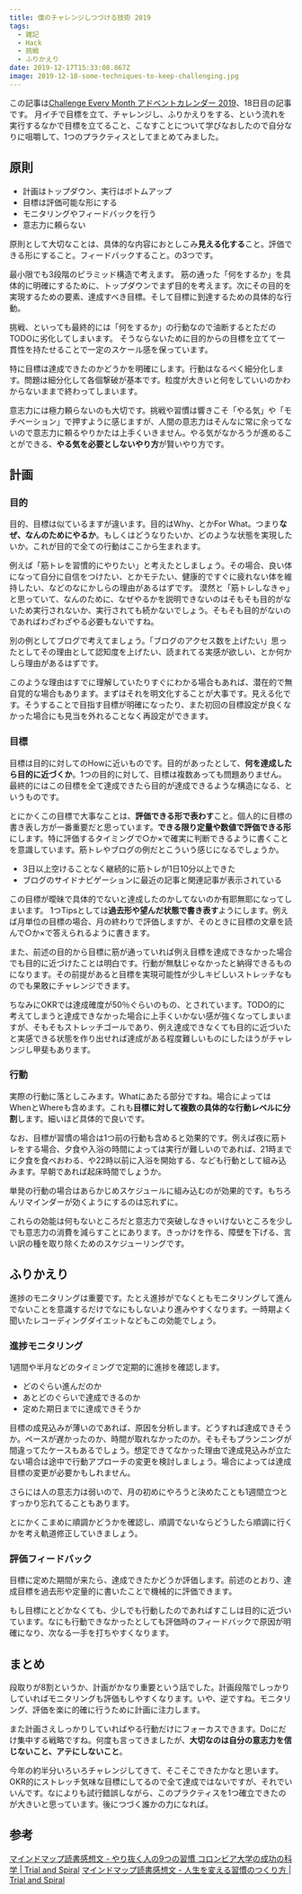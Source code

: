 ```yaml
---
title: 僕のチャレンジしつづける技術 2019
tags:
  - 雑記
  - Hack
  - 挑戦
  - ふりかえり
date: 2019-12-17T15:33:08.867Z
image: 2019-12-18-some-techniques-to-keep-challenging.jpg
---
```

この記事は[Challenge Every Month アドベントカレンダー 2019](https://adventar.org/calendars/3926)、18日目の記事です。
月イチで目標を立て、チャレンジし、ふりかえりをする、という流れを実行するなかで目標を立てること、こなすことについて学びなおしたので自分なりに咀嚼して、1つのプラクティスとしてまとめてみました。

## 原則
+ 計画はトップダウン、実行はボトムアップ
+ 目標は評価可能な形にする
+ モニタリングやフィードバックを行う
+ 意志力に頼らない

原則として大切なことは、具体的な内容におとしこみ**見える化する**こと。評価できる形にすること。フィードバックすること。の3つです。

最小限でも3段階のピラミッド構造で考えます。
筋の通った「何をするか」を具体的に明確にするために、トップダウンでまず目的を考えます。次にその目的を実現するための要素、達成すべき目標。そして目標に到達するための具体的な行動。

挑戦、といっても最終的には「何をするか」の行動なので油断するとただのTODOに劣化してしまいます。
そうならないために目的からの目標を立てて一貫性を持たせることで一定のスケール感を保っています。

特に目標は達成できたのかどうかを明確にします。行動はなるべく細分化します。問題は細分化して各個撃破が基本です。粒度が大きいと何をしていいのかわからないままで終わってしまいます。

意志力には極力頼らないのも大切です。挑戦や習慣は響きこそ「やる気」や「モチベーション」で押すように感じますが、人間の意志力はそんなに常に余ってないので意志力に頼るやりかたは上手くいきません。やる気がなかろうが進めることができる、**やる気を必要としないやり方**が賢いやり方です。

## 計画
### 目的
目的、目標は似ているますが違います。目的はWhy、とかFor What。つまり**なぜ、なんのためにやるか**。もしくはどうなりたいか、どのような状態を実現したいか。これが目的で全ての行動はここから生まれます。

例えば「筋トレを習慣的にやりたい」と考えたとしましょう。その場合、良い体になって自分に自信をつけたい、とかモテたい、健康的ですぐに疲れない体を維持したい、などのなにかしらの理由があるはずです。
漠然と「筋トレしなきゃ」と思っていて、なんのために、なぜやるかを説明できないのはそもそも目的がないため実行されないか、実行されても続かないでしょう。そもそも目的がないのであればわざわざやる必要もないですね。

別の例としてブログで考えてましょう。「ブログのアクセス数を上げたい」思ったとしてその理由として認知度を上げたい、読まれてる実感が欲しい、とか何かしら理由があるはずです。

このような理由はすでに理解していたりすぐにわかる場合もあれば、潜在的で無自覚的な場合もあります。まずはそれを明文化することが大事です。見える化です。そうすることで目指す目標が明確になったり、また初回の目標設定が良くなかった場合にも見当を外れることなく再設定ができます。

### 目標
目標は目的に対してのHowに近いものです。目的があったとして、**何を達成したら目的に近づくか**。1つの目的に対して、目標は複数あっても問題ありません。最終的にはこの目標を全て達成できたら目的が達成できるような構造になる、というものです。

とにかくこの目標で大事なことは、**評価できる形で表わす**こと。個人的に目標の書き表し方が一番重要だと思っています。**できる限り定量や数値で評価できる形**にします。特に評価するタイミングで○か×で確実に判断できるように書くことを意識しています。筋トレやブログの例だとこういう感じになるでしょうか。

+ 3日以上空けることなく継続的に筋トレが1日10分以上できた
+ ブログのサイドナビゲーションに最近の記事と関連記事が表示されている

この目標が曖昧で具体的でないと達成したのかしてないのか有耶無耶になってしまいます。
1つTipsとしては**過去形や望んだ状態で書き表す**ようにします。例えば月単位の目標の場合、月の終わりで評価しますが、そのときに目標の文章を読んで○か×で答えられるように書きます。

また、前述の目的から目標に筋が通っていれば例え目標を達成できなかった場合でも目的に近づけたことは明白です。行動が無駄じゃなかったと納得できるものになります。その前提があると目標を実現可能性が少しキビしいストレッチなものでも果敢にチャレンジできます。

ちなみにOKRでは達成確度が50％ぐらいのもの、とされています。TODO的に考えてしまうと達成できなかった場合に上手くいかない感が強くなってしまいますが、そもそもストレッチゴールであり、例え達成できなくても目的に近づいたと実感できる状態を作り出せれば達成がある程度難しいものにしたほうがチャレンジし甲斐もあります。

### 行動
実際の行動に落としこみます。Whatにあたる部分ですね。場合によってはWhenとWhereも含めます。これも**目標に対して複数の具体的な行動レベルに分割**します。細いほど具体的で良いです。

なお、目標が習慣の場合は1つ前の行動も含めると効果的です。例えば夜に筋トレをする場合、夕食や入浴の時間によっては実行が難しいのであれば、21時までに夕食を食べおわる、や22時以前に入浴を開始する、なども行動として組み込みます。早朝であれば起床時間でしょうか。

単発の行動の場合はあらかじめスケジュールに組み込むのが効果的です。もちろんリマインダーが効くようにするのは忘れずに。

これらの効能は何もないところだと意志力で突破しなきゃいけないところを少しでも意志力の消費を減らすことにあります。きっかけを作る、障壁を下げる、言い訳の種を取り除くためのスケジューリングです。

## ふりかえり
進捗のモニタリングは重要です。たとえ進捗がでなくともモニタリングして進んでないことを意識するだけでなにもしないより進みやすくなります。一時期よく聞いたレコーディングダイエットなどもこの効能でしょう。

### 進捗モニタリング
1週間や半月などのタイミングで定期的に進捗を確認します。
+ どのぐらい進んだのか
+ あとどのぐらいで達成できるのか
+ 定めた期日までに達成できそうか

目標の成見込みが薄いのであれば、原因を分析します。どうすれば達成できそうか。ペースが遅かったのか、時間が取れなかったのか。そもそもプランニングが間違ってたケースもあるでしょう。想定できてなかった理由で達成見込みが立たない場合は途中で行動アプローチの変更を検討しましょう。場合によっては達成目標の変更が必要かもしれません。

さらには人の意志力は弱いので、月の初めにやろうと決めたことも1週間立つとすっかり忘れてることもあります。

とにかくこまめに順調かどうかを確認し、順調でないならどうしたら順調に行くかを考え軌道修正していきましょう。

### 評価フィードバック
目標に定めた期間が来たら、達成できたかどうか評価します。前述のとおり、達成目標を過去形や定量的に書いたことで機械的に評価できます。

もし目標にとどかなくても、少しでも行動したのであればすこしは目的に近づいています。なにも行動できなかったとしても評価時のフィードバックで原因が明確になり、次なる一手を打ちやすくなります。

## まとめ
段取りが8割というか、計画がかなり重要という話でした。計画段階でしっかりしていればモニタリングも評価もしやすくなります。いや、逆ですね。モニタリング、評価を楽に的確に行うために計画に注力します。

また計画さえしっかりしていればやる行動だけにフォーカスできます。Doにだけ集中する戦略ですね。何度も言ってきましたが、**大切なのは自分の意志力を信じないこと、アテにしないこと**。

今年の約半分いろいろチャレンジしてきて、そこそこできたかなと思います。OKR的にストレッチ気味な目標にしてるので全て達成ではないですが、それでいいんです。なによりも試行錯誤しながら、このプラクティスを1つ確立できたのが大きいと思っています。後につづく誰かの力になれば。

## 参考
[マインドマップ読書感想文 \- やり抜く人の9つの習慣 コロンビア大学の成功の科学 \| Trial and Spiral](https://blog.solunita.net/book-review-yarinukuhitono9tsunosyuukan/)
[マインドマップ読書感想文 \- 人生を変える習慣のつくり方 \| Trial and Spiral](https://blog.solunita.net/book-review-better-than-before/)

<AdCard asin="4822255646" title="OKR(オーケーアール) シリコンバレー式で大胆な目標を達成する方法" image-url="https://images-na.ssl-images-amazon.com/images/I/51uoteQoTmL._SX342_BO1,204,203,200_.jpg" date="2019-12-17" searchWords="OKR(オーケーアール) シリコンバレー式で大胆な目標を達成する方法" />
<AdCard asin="4833419238" title="ザ・コーチ - 最高の自分に出会える『目標の達人ノート』" image-url="https://images-na.ssl-images-amazon.com/images/I/41GC3tJCzZL._SX346_BO1,204,203,200_.jpg" date="2019-12-17" searchWords="ザ・コーチ - 最高の自分に出会える『目標の達人ノート』" />
